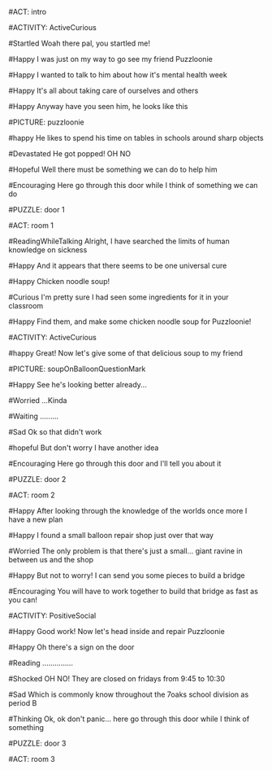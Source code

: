 #ACT: intro

#ACTIVITY: ActiveCurious

#Startled
Woah there pal, you startled me!

#Happy
I was just on my way to go see my friend Puzzloonie

#Happy
I wanted to talk to him about how it's mental health week

#Happy
It's all about taking care of ourselves and others

#Happy
Anyway have you seen him, he looks like this

#PICTURE: puzzloonie

#happy
He likes to spend his time on tables in schools around sharp objects

#Devastated
He got popped! OH NO

#Hopeful
Well there must be something we can do to help him

#Encouraging
Here go through this door while I think of something we can do

#PUZZLE: door 1

#ACT: room 1

#ReadingWhileTalking
Alright, I have searched the limits of human knowledge on sickness

#Happy
And it appears that there seems to be one universal cure

#Happy
Chicken noodle soup!

#Curious
I'm pretty sure I had seen some ingredients for it in your classroom

#Happy
Find them, and make some chicken noodle soup for Puzzloonie!

#ACTIVITY: ActiveCurious

#happy
Great! Now let's give some of that delicious soup to my friend

#PICTURE: soupOnBalloonQuestionMark

#Happy
See he's looking better already...

#Worried
...Kinda

#Waiting
.........

#Sad
Ok so that didn't work

#hopeful
But don't worry I have another idea

#Encouraging
Here go through this door and I'll tell you about it

#PUZZLE: door 2

#ACT: room 2

#Happy
After looking through the knowledge of the worlds once more I have a new plan

#Happy
I found a small balloon repair shop just over that way

#Worried
The only problem is that there's just a small... giant ravine in between us and the shop

#Happy
But not to worry! I can send you some pieces to build a bridge

#Encouraging
You will have to work together to build that bridge as fast as you can!

#ACTIVITY: PositiveSocial

#Happy
Good work! Now let's head inside and repair Puzzloonie

#Happy
Oh there's a sign on the door

#Reading
...............

#Shocked
OH NO! They are closed on fridays from 9:45 to 10:30

#Sad
Which is commonly know throughout the 7oaks school division as period B

#Thinking
Ok, ok don't panic... here go through this door while I think of something

#PUZZLE: door 3

#ACT: room 3


